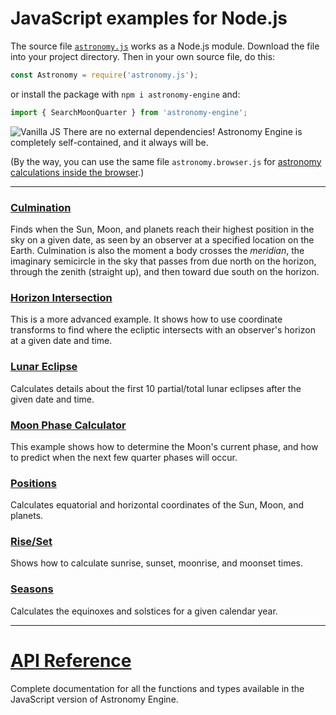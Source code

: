 # JavaScript examples for Node.js

The source file
[`astronomy.js`](../../source/js/astronomy.js)
works as a Node.js module. Download the file into your project directory.
Then in your own source file, do this:

```javascript
const Astronomy = require('astronomy.js');
```

or install the package with `npm i astronomy-engine` and:

```typescript
import { SearchMoonQuarter } from 'astronomy-engine';
```

![Vanilla JS](../vanillajs.png) There are no external dependencies!
Astronomy Engine is completely self-contained, and it always will be.

(By the way, you can use the same file `astronomy.browser.js` for
[astronomy calculations inside the browser](../browser/).)

---

### [Culmination](culminate.js)
Finds when the Sun, Moon, and planets reach their highest position in the sky on a given date,
as seen by an observer at a specified location on the Earth.
Culmination is also the moment a body crosses the *meridian*, the imaginary semicircle
in the sky that passes from due north on the horizon, through the zenith (straight up),
and then toward due south on the horizon.

### [Horizon Intersection](horizon.js)
This is a more advanced example. It shows how to use coordinate
transforms to find where the ecliptic intersects with an observer's
horizon at a given date and time.

### [Lunar Eclipse](lunar_eclipse.js)
Calculates details about the first 10 partial/total lunar eclipses
after the given date and time.

### [Moon Phase Calculator](moonphase.js)
This example shows how to determine the Moon's current phase,
and how to predict when the next few quarter phases will occur.

### [Positions](positions.js)
Calculates equatorial and horizontal coordinates of the Sun, Moon, and planets.

### [Rise/Set](riseset.js)
Shows how to calculate sunrise, sunset, moonrise, and moonset times.

### [Seasons](seasons.js)
Calculates the equinoxes and solstices for a given calendar year.

---

# [API Reference](../../source/js/)
Complete documentation for all the functions and types available
in the JavaScript version of Astronomy Engine.
